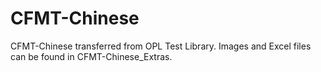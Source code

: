 # CFMT-Chinese
CFMT-Chinese transferred from OPL Test Library. Images and Excel files can be found in CFMT-Chinese_Extras.
